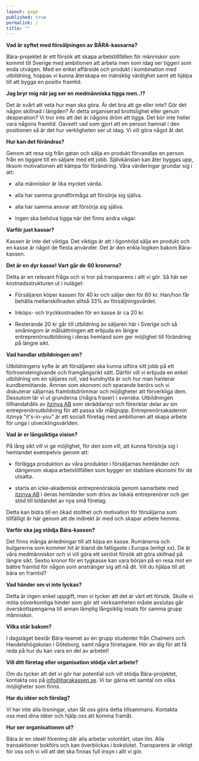 ```yaml
---
layout: page
published: true
permalink: /
title: ""
---
```


**Vad är syftet med försäljningen av** **BÄRA-kassarna?**

Bära-projektet är ett försök att skapa arbetstillfällen för människor som kommit till Sverige med ambitionen att arbeta men som idag ser tiggeri som enda utvägen. Med en enkel affärsidé och produkt i kombination med utbildning, hoppas vi kunna återskapa en mänsklig värdighet samt att hjälpa till att bygga en positiv framtid. 

**Jag bryr mig när jag ser en medmänniska tigga men..!?**

Det är svårt att veta hur man ska göra. Är det bra att ge eller inte? Gör det någon skillnad i längden? Är detta organiserad brottslighet eller genuin desperation? Vi tror inte att det är någons dröm att tigga. Det bör inte heller vara någons framtid. Oavsett vad som gjort att en person hamnat i den positionen så är det hur verkligheten ser ut idag. Vi vill göra något åt det. 

**Hur kan det förändras?**

Genom att resa sig från gatan och sälja en produkt förvandlas en person från en tiggare till en säljare med ett jobb. Självkänslan kan åter byggas upp, liksom motivationen att kämpa för förändring. Våra värderingar grundar sig i att: 

- alla människor är lika mycket värda.

- alla har samma grundförmåga att försörja sig själva.

- alla har samma ansvar att försörja sig själva.

- ingen ska behöva tigga när det finns andra vägar.

**Varför just kassar?**

Kassen är inte det viktiga. Det viktiga är att i ögonhöjd sälja en produkt och en kasse är något de flesta använder. Det är den enkla logiken bakom Bära-kassen.

**Det är en dyr kasse! Vart går de** **60 kronorna?**

Detta är en relevant fråga och vi tror på transparens i allt vi gör. Så här ser kostnadsstrukturen ut i nuläget: 

- Försäljaren köper kassen för 40 kr och säljer den för 60 kr. Han/hon får behålla mellanskillnaden alltså 33% av försäljningsvärdet.

- Inköps- och tryckkostnaden för en kasse är ca 20 kr.

- Resterande 20 kr går till utbildning av säljaren här i Sverige och så småningom är målsättningen att erbjuda en längre entreprenörsutbildning i deras hemland som ger möjlighet till förändring på längre sikt. 

**Vad handlar utbildningen om?**

Utbildningens syfte är att försäljaren ska kunna utföra sitt jobb på ett förtroendeingivande och framgångsrikt sätt. Därför vill vi erbjuda en enkel utbildning om en säljares roll, vad kundnytta är och hur man hanterar kundbemötande. Ämnen som ekonomi och sparande berörs och vi diskuterar säljarnas framtidsdrömmar och möjligheter att förverkliga dem. Dessutom lär vi ut grunderna (/några fraser) i svenska. Utbildningen tillhandahålls av [itzinya AB](http://www.itzinya.com) som skräddarsyr och förenklar delar av sin entreprenörsutbildning för att passa vår målgrupp. Entreprenörsakademin itzinya "it's-in-you" är ett socialt företag med ambitionen att skapa arbete för unga i utvecklingsvärlden.

**Vad är er långsiktiga vision?**

På lång sikt vill vi ge möjlighet, för den som vill, att kunna försörja sig i hemlandet exempelvis genom att:

- förlägga produktion av våra produkter i försäljarnas hemländer och därigenom skapa arbetstillfällen som bygger en stabilare ekonomi för de utsatta.

- starta en icke-akademisk entreprenörskola genom samarbete med [itzinya AB](http://www.itzinya.com) i deras hemländer som drivs av lokala entreprenörer och ger stöd till bildandet av nya små företag.

Detta kan bidra till en ökad stolthet och motivation för försäljarna som tillfälligt är här genom att de indirekt är med och skapar arbete hemma.

**Varför ska jag stödja** **Bära-kassen?**

Det finns många anledningar till att köpa en kasse. Rumänerna och bulgarerna som kommer hit är bland de fattigaste i Europa (enligt xx). De är våra medmänniskor och vi vill göra ett seriöst försök att göra skillnad på längre sikt. Sextio kronor för en tygkasse kan vara början på en resa mot en bättre framtid för någon som anstränger sig att nå dit. Vill du hjälpa till att bära en framtid?

**Vad händer om vi inte lyckas?**

Detta är ingen enkel uppgift, men vi tycker att det är värt ett försök. Skulle vi möta oöverkomliga hinder som gör att verksamheten måste avslutas går överskottspengarna till annan lämplig långsiktig insats för samma grupp människor.

**Vilka står bakom?**

I dagsläget består Bära-teamet av en grupp studenter från Chalmers och Handelshögskolan i Göteborg, samt några företagare. Hör av dig för att få reda på hur du kan vara en del av arbetet!

**Vill ditt företag eller organisation stödja vårt arbete?**

Om du tycker att det vi gör har potential och vill stödja Bära-projektet, kontakta oss på [info@barakassen.se](mailto:info@barakassen.se). Vi tar gärna ett samtal om vilka möjligheter som finns.

**Har du idéer och förslag?**

Vi har inte alla lösningar, utan låt oss göra detta tillsammans. Kontakta oss med dina idéer och hjälp oss att komma framåt.

**Hur ser organisationen ut?**

Bära är en ideell förening där alla arbetar volontärt, utan lön. Alla transaktioner bokförs och kan överblickas i bokslutet. Transparens är viktigt för oss och vi vill att det ska finnas full insyn i allt vi gör.